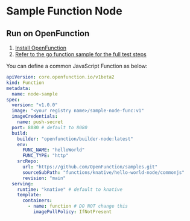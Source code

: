 # Sample Function Node

## Run on OpenFunction

1. [Install OpenFunction](https://github.com/OpenFunction/OpenFunction#install-openfunction)
2. [Refer to the go function sample for the full test steps](../../hello-world-go/README.md)

You can define a common JavaScript Function as below:

```yaml
apiVersion: core.openfunction.io/v1beta2
kind: Function
metadata:
  name: node-sample
spec:
  version: "v1.0.0"
  image: "<your registry name>/sample-node-func:v1"
  imageCredentials:
    name: push-secret
  port: 8080 # default to 8080
  build:
    builder: "openfunction/builder-node:latest"
    env:
      FUNC_NAME: "helloWorld"
      FUNC_TYPE: "http"
    srcRepo:
      url: "https://github.com/OpenFunction/samples.git"
      sourceSubPath: "functions/knative/hello-world-node/commonjs"
      revision: "main"
  serving:
    runtime: "knative" # default to knative
    template:
      containers:
        - name: function # DO NOT change this
          imagePullPolicy: IfNotPresent 
```
